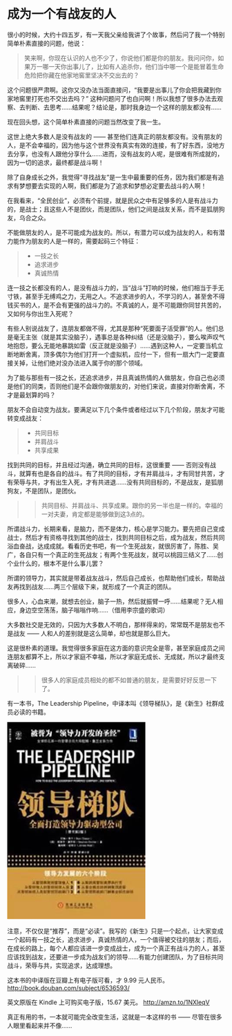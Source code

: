 # 成为一个有战友的人

 很小的时候，大约十四五岁，有一天我父亲给我讲了个故事，然后问了我一个特别简单朴素直接的问题，他说：

 > 笑来啊，你现在认识的人也不少了，你说他们都是你的朋友。我问问你，如果万一哪一天你出事儿了，比如有人追杀你，他们当中哪一个是能冒着生命危险把你藏在他家地窖里坚决不交出去的？

 这个问题很严肃啊。这你又没办法当面直接问，“我要是出事儿了你会把我藏到你家地窖里打死也不交出去吗？” 这种问题问了也白问啊！所以我想了很多办法去观察、去判断、去思考……结果呢？结论是，那时我身边一个这样的朋友都没有……

 现在回头想，这个简单朴素直接的问题当然改变了我一生。



 这世上绝大多数人是没有战友的 —— 甚至他们连真正的朋友都没有。没有朋友的人，是不会幸福的，因为他与这个世界没有真实有效的连接，有了好东西，没地方去分享，也没有人跟他分享什么……进而，没有战友的人呢，是很难有所成就的，因为一切的追求，最终都是战斗啊！

 除了自身成长之外，我觉得“寻找战友”是一生中最重要的任务，因为我们都是有追求有梦想要去实现的人啊，我们都是为了追求和梦想必定要去战斗的人啊！

 在我看来，“全民创业”，必须有个前提，就是民众之中有足够多的人是有战斗力的，是战士；且这些人不是团伙，而是团队，他们之间是战友关系，而不是狐朋狗友，乌合之众。

 不能做朋友的人，是不可能成为战友的。所以，有潜力可以成为战友的人，和有潜力能作为朋友的人是一样的，需要起码三个特征：

 > - 一技之长
 > - 追求进步
 > - 真诚热情

 连一技之长都没有的人，是没有战斗力的，当“战斗”打响的时候，他们相当于手无寸铁，甚至手无缚鸡之力，无用之人。不追求进步的人，不学习的人，甚至舍不得钱买书的人，是不会有更强的战斗力的。不真诚的人，是不可能跟你同甘共苦的，又如何与你出生入死呢？

 有些人别说战友了，连朋友都做不得，尤其是那种“死要面子活受罪”的人。他们总是毫无主张（就是其实没脑子），遇事总是各种纠结（还是没脑子），要么唉声叹气地抱怨，要么无能地暴跳如雷（反正就是没脑子）……遇到这种人，一定要当机立断地断舍离，顶多偶尔为他们打开一个虚拟机，应付一下，但有一扇大门一定要直接关掉，让他们绝对没办法进入属于你的那个领域。



 为了能与那些有一技之长，还追求进步，并且真诚热情的人做朋友，你自己也必须是他们的同类，否则他们是不会跟你做朋友的，对他们来说，直接对你断舍离，不才是最划算的吗？

 朋友不会自动变为战友。要满足以下几个条件或者经过以下几个阶段，朋友才可能转变成战友：

 > - 共同目标
 > - 并肩战斗
 > - 共享成果

 找到共同的目标，并且经过沟通，确立共同的目标，这很重要 —— 否则没有战斗，就算有也是各自的战斗。有了共同的目标，才有并肩战斗，才有同甘共苦，才有荣辱与共，才有出生入死，才有共进退……没有共同目标的，不是战友，是狐朋狗友，不是团队，是团伙。

> > 共同目标、并肩战斗、共享成果。跟你的另一半也是一样的。幸福的一对夫妻，肯定都是能够做到这3点的。



 所谓战斗力，长期来看，是脑力，而不是体力，核心是学习能力。要先把自己变成战士，然后才有资格寻找到其他的战士，找到共同目标之后，成为战友，然后共同浴血奋战，达成成就。看看历史书吧，有一个生死战友，就很厉害了，陈胜、吴广，各自只有一个真正的生死战友；有两个生死战友，就可以桃园三结义了……创个业什么的，根本不是什么事儿罢？

 所谓的领导力，其实就是带着战友战斗，然后自己成长，也帮助他们成长，帮助战友再找到战友……两三个层级下来，就形成了一个真正的团队。

 很多人，心血来潮，就想去创业，脑子一热，然后就振臂一呼……结果呢？无人相应，身边空空荡荡，脑子嗡嗡作响……（借用李宗盛的歌词）



 大多数社交是无效的，只因为大多数人不明白，那样得来的，常常既不是朋友也不是战友 —— 人和人的差别就是这么简单，却也就是那么巨大。

 这是很朴素的道理。我觉得很多家庭在这方面的意识完全是零，甚至家庭成员之间连朋友都算不上，所以才家庭不幸福，所以才家庭无成长、无成就，所以才最终支离破碎……

> > 很多人的家庭成员相处的都不如普通的朋友，是需要好好反思一下了。



 有一本书，The Leadership Pipeline，中译本叫《领导梯队》，是《新生》社群成员必读的书籍。

 ![](images/leadership-pipeline-cover.jpg)

 注意，不仅仅是“推荐”，而是“必读”。我写的《新生》只是一个起点，让大家变成一个起码有一技之长，追求进步，真诚热情的人，一个值得被交往的朋友；而后，在成长的路上，每个人都应该进一步变成战士，成为一个真正有战斗力的人，甚至应该找到战友，还要进一步成为战友们的领导……有能力创建团队，为了目标共同战斗，荣辱与共，实现追求，达成理想。



 这本书的中译版在豆瓣上有电子版可看，才 9.99 元人民币。
 http://book.douban.com/subject/6536593/

 英文原版在 Kindle 上可购买电子版，15.67 美元。
 http://amzn.to/1NXleqV

 真正有用的书，一本就可能完全改变生活，这就是一本这样的书 —— 尽管在很多人眼里看起来并不像……
